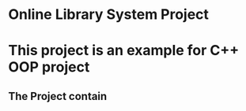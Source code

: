 # Online Library System Project
# This project is an example for C++ OOP project 
## The Project contain  
